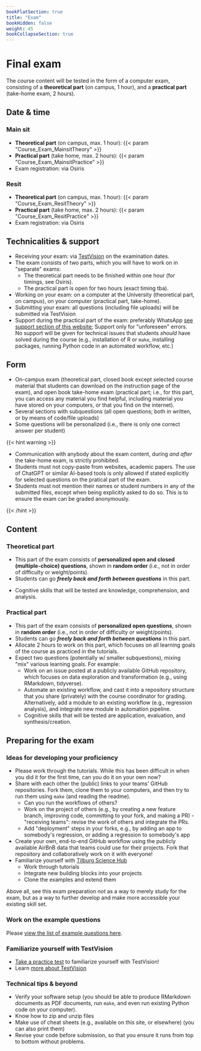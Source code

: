 ```yaml
---
bookFlatSection: true
title: "Exam"
bookHidden: false
weight: 45
bookCollapseSection: true
---
```


# Final exam

The course content will be tested in the form of a computer exam, consisting of a __theoretical part__ (on campus, 1 hour), and a __practical part__ (take-home exam, 2 hours). 

## Date & time

### Main sit

- __Theoretical part__ (on campus, max. 1 hour): {{< param "Course_Exam_MainsitTheory" >}}
- __Practical part__ (take home, max. 2 hours): {{< param "Course_Exam_MainsitPractice" >}}
- Exam registration: via Osiris
<!--- Time: __9.00am - 12pm (i.e., 11.59am + 1 minute)__ (Amsterdam time, you can start when you want, but *must* submit before the deadline)-->

### Resit

- __Theoretical part__ (on campus, max. 1 hour): {{< param "Course_Exam_ResitTheory" >}}
- __Practical part__ (take home, max. 2 hours): {{< param "Course_Exam_ResitPractice" >}}
- Exam registration: via Osiris

<!--- Time: __9.00am - 12pm (i.e., 11.59am + 1 minute)__ (Amsterdam time, you can start when you want, but *must* submit before the deadline)-->

## Technicalities & support

- Receiving your exam: via [TestVision](https://TilburgU.testvision.nl/online/kandidaten) on the examination dates.
- The exam consists of two parts, which you will have to work on in "separate" exams:
  - The theoretical part needs to be finished within one hour (for timings, see Osiris).
  - The practical part is open for two hours (exact timing tba).
- Working on your exam: on a computer at the University (theoretical part, on campus), on your computer (practical part, take-home).
- Submitting your exam: all questions (including file uploads) will be submitted via TestVision
- Support during the practical part of the exam: preferably WhatsApp [see support section of this website](/docs/course/support); Support only for "unforeseen" errors. No support will be given for technical issues that students *should* have solved during the course (e.g., installation of R or `make`, installing packages, running Python code in an automated workflow, etc.)


## Form

- On-campus exam (theoretical part, closed book except selected course material that students can download on the instruction page of the exam), and open book take-home exam (practical part; i.e., for this part, you can access any material you find helpful, including material you have stored on your computers, or that you find on the internet).
- Several sections with subquestions (all open questions; both in written, or by means of code/file uploads)
- Some questions will be personalized (i.e., there is only one correct answer per student)

{{< hint warning >}}

- Communication with anybody about the exam content, during *and after* the take-home exam, is strictly prohibited.
- Students must not copy-paste from websites, academic papers. The use of ChatGPT or similar AI-based tools is only allowed if stated explicitly for selected questions on the pratical part of the exam.
- Students must not mention their names or student numbers in any of the submitted files, except when being explicitly asked to do so. This is to ensure the exam can be graded anonymously.

{{< /hint >}}


## Content

### Theoretical part

- This part of the exam consists of __personalized open and closed (multiple-choice) questions__, shown in __random order__ (i.e., not in order of difficulty or weight/points).
- Students can go __*freely back and forth between questions*__ in this part.
<!--- Students __*cannot* go back between questions__ (i.e., questions need to be answered in the order in which they appear).-->
<!--- Allocate approximately 45 minutes to work on this part.-->
- Cognitive skills that will be tested are knowledge, comprehension, and analysis.

### Practical part

- This part of the exam consists of __personalized open questions__, shown in __random order__ (i.e., not in order of difficulty or weight/points).
- Students can go __*freely back and forth between questions*__ in this part.
- Allocate 2 hours to work on this part, which focuses on all learning goals of the course as practiced in the tutorials.
- Expect two questions (potentially w/ smaller subquestions), mixing "mix" various learning goals. For example:
  - Work on an issue posted at a publicly available GitHub repository, which focuses on data exploration and transformation (e.g., using RMarkdown, tidyverse).
  - Automate an existing workflow, and cast it into a repository structure that you share (privately) with the course coordinator for grading. Alternatively, add a module to an existing workflow (e.g., regression analysis), and integrate new module in automation pipeline.
  - Cognitive skills that will be tested are application, evaluation, and synthesis/creation.

## Preparing for the exam

### Ideas for developing your proficiency

- Please work through the tutorials. While this has been difficult in when you did it for the first time, can you do it on your own now?
- Share with each other the (public) links to your teams' GitHub repositories. Fork them, clone them to your computers, and then try to run them using `make` (and reading the readme).
  - Can you run the workflows of others?
  - Work on the project of others (e.g., by creating a new feature branch, improving code, committing to your fork, and making a PR) - "receiving teams": revise the work of others and integrate the PRs.
  - Add "deployment" steps in your forks, e.g., by adding an app to somebody's regression, or adding a regression to somebody's app
- Create your own, end-to-end GitHub workflow using the publicly available AirBnB data that teams could use for their projects. Fork that repository and collaboratively work on it with everyone!
- Familiarize yourself with [Tilburg Science Hub](https://tilburgsciencehub.com)
  - Work through tutorials
  - Integrate new building blocks into your projects
  - Clone the examples and extend them

Above all, see this exam preparation *not* as a way to merely study for the exam, but as a way to further develop and make more accessible your existing skill set.

### Work on the example questions

Please [view the list of example questions here](examplequestions).

### Familiarize yourself with TestVision

- [Take a practice test](https://oefentoetsen.testvision.nl/online/fe/login_ot.htm?campagne=tlb_demo_eng&taal=2) to familiarize yourself with TestVision!
- Learn [more about TestVision](https://www.tilburguniversity.edu/students/studying/exams/e-assessment/testvision)

### Technical tips & beyond

- Verify your software setup (you should be able to produce RMarkdown documents as PDF documents, run `make`, and even run existing Python code on your computer).
- Know how to zip and unzip files
- Make use of cheat sheets (e.g., available on this site, or elsewhere) (you can also print them)
- Revise your code before submission, so that you ensure it runs from top to bottom without problems.

<!--

{{< hint info >}}
__Stay up-to-date__

As we develop the exam questions, please keep an eye on the content of this page for important updates (e.g., with regard to the questions asked, any new tips & tricks that will help you to work on the questions, any example questions, etc.)

{{< /hint >}}
-->

